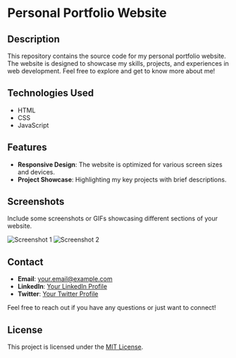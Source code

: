 # Personal Portfolio Website

## Description

This repository contains the source code for my personal portfolio website. The website is designed to showcase my skills, projects, and experiences in web development. Feel free to explore and get to know more about me!

## Technologies Used

- HTML
- CSS
- JavaScript

## Features

- **Responsive Design**: The website is optimized for various screen sizes and devices.
- **Project Showcase**: Highlighting my key projects with brief descriptions.

## Screenshots

Include some screenshots or GIFs showcasing different sections of your website.

![Screenshot 1](screenshots/screenshot1.png)
![Screenshot 2](screenshots/screenshot2.png)

## Contact

- **Email**: your.email@example.com
- **LinkedIn**: [Your LinkedIn Profile](https://www.linkedin.com/in/yourusername/)
- **Twitter**: [Your Twitter Profile](https://twitter.com/yourusername)

Feel free to reach out if you have any questions or just want to connect!

## License

This project is licensed under the [MIT License](LICENSE).

